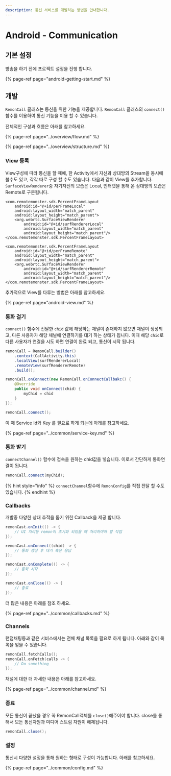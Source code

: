 ```yaml
---
description: 통신 서비스를 개발하는 방법을 안내합니다.
---
```


# Android - Communication

## 기본 설정

방송을 하기 전에 프로젝트 설정을 진행 합니다.

{% page-ref page="android-getting-start.md" %}

## 개발

`RemonCall` 클래스는 통신을 위한 기능을 제공합니다. `RemonCall` 클래스의 `connect()` 함수를 이용하여 통신 기능을 이용 할 수 있습니다.

전체적인 구성과 흐름은 아래를 참고하세요.

{% page-ref page="../overview/flow.md" %}

{% page-ref page="../overview/structure.md" %}

### View 등록

View구성에 따라 통신을 할 때에, 한 Activity에서 자신과 상대방의 Stream을 동시에 볼수도 있고, 각각 따로 구성 할 수도 있습니다. 다음과 같이 View를 추가합니다. `SurfaceViewRenderer`중 자기자신의 모습은 Local, 인터넷을 통해 온 상대방의 모습은 Remote로 구분됩니다.

```markup
<com.remotemonster.sdk.PercentFrameLayout
    android:id="@+id/perFrameLocal"
    android:layout_width="match_parent"
    android:layout_height="match_parent">
    <org.webrtc.SurfaceViewRenderer
        android:id="@+id/surfRendererLocal"
        android:layout_width="match_parent"
        android:layout_height="match_parent"/>
</com.remotemonster.sdk.PercentFrameLayout>

<com.remotemonster.sdk.PercentFrameLayout
    android:id="@+id/perFrameRemote"
    android:layout_width="match_parent"
    android:layout_height="match_parent">
    <org.webrtc.SurfaceViewRenderer
        android:id="@+id/surfRendererRemote"
        android:layout_width="match_parent"
        android:layout_height="match_parent"/>
</com.remotemonster.sdk.PercentFrameLayout>
```

추가적으로 View를 다루는 방법은 아래를 참고하세요.

{% page-ref page="android-view.md" %}

### 통화 걸기

`connect()` 함수에 전달한 `chid` 값에 해당하는 채널이 존재하지 않으면 채널이 생성되고, 다른 사용자가 해당 채널에 연결하기를 대기 하는 상태가 됩니다. 이때 해당 `chid`로 다른 사용자가 연결을 시도 하면 연결이 완료 되고, 통신이 시작 됩니다.

```java
remonCall = RemonCall.builder()
    .context(CallActivity.this)
    .localView(surfRendererLocal)
    .remoteView(surfRendererRemote)
    .build();

remonCall.onConnect(new RemonCall.onConnectCallbakc() {
    @Override
    public void onConnect(chid) {
        myChid = chid
    }
});

remonCall.connect();
```

이 때 Service Id와 Key 를 필요로 하게 되는데 아래를 참고하세요.

{% page-ref page="../common/service-key.md" %}

### 통화 받기

`connectChannel()` 함수에 접속을 원하는 chid값을 넣습니다. 이로서 간단하게 통화연결이 됩니다.

```java
remonCall.connect(myChid);
```

{% hint style="info" %}
`connectChannel`함수에 `RemonConfig`를 직접 전달 할 수도있습니다.
{% endhint %}

### Callbacks

개발중 다양한 상태 추적을 돕기 위한  Callback을 제공 합니다.

```java
remonCast.onInit(() -> {
    // UI 처리등 remon이 초기화 되었을 때 처리하여야 할 작업
});

remonCast.onConnect((chid) -> {
    // 통화 생성 후 대기 혹은 응답
});

remonCast.onComplete(() -> {
    // 통화 시작
});

remonCast.onClose(() -> {
    // 종료
});
```

더 많은 내용은 아래를 참조 하세요.

{% page-ref page="../common/callbacks.md" %}

### Channels

랜덤채팅등과 같은 서비스에서는 전체 채널 목록을 필요로 하게 됩니다. 아래와 같이 목록을 얻을 수 있습니다.

```swift
remonCall.fetchCalls();
remonCall.onFetch(calls -> {
    // Do something
});
```

채널에 대한 더 자세한 내용은 아래를 참고하세요.

{% page-ref page="../common/channel.md" %}

### 종료

모든 통신이 끝났을 경우 꼭 RemonCall객체를 `close()`해주어야 합니다. close를 통해서 모든 통신자원과 미디어 스트림 자원이 해제됩니다.

```java
remonCall.close();
```

### 설정

통신시 다양한 설정을 통해 원하는 형태로 구성이 가능합니다. 아래를 참고하세요.

{% page-ref page="../common/config.md" %}



